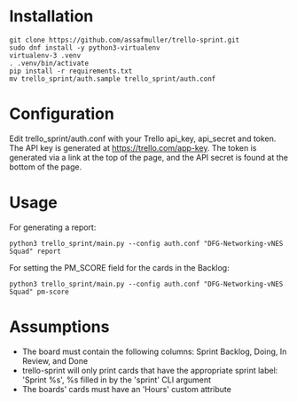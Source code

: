 Installation
============
```
git clone https://github.com/assafmuller/trello-sprint.git
sudo dnf install -y python3-virtualenv
virtualenv-3 .venv
. .venv/bin/activate
pip install -r requirements.txt
mv trello_sprint/auth.sample trello_sprint/auth.conf
```

Configuration
============
Edit trello_sprint/auth.conf with your Trello api_key, api_secret and token. The API key is generated at https://trello.com/app-key. The token is generated via a link at the top of the page, and the API secret is found at the bottom of the page.

Usage
=====

For generating a report:

```
python3 trello_sprint/main.py --config auth.conf "DFG-Networking-vNES Squad" report
```

For setting the PM_SCORE field for the cards in the Backlog:

```
python3 trello_sprint/main.py --config auth.conf "DFG-Networking-vNES Squad" pm-score
```


Assumptions
===========
* The board must contain the following columns: Sprint Backlog, Doing, In Review, and Done
* trello-sprint will only print cards that have the appropriate sprint label: 'Sprint %s', %s filled in by the 'sprint' CLI argument
* The boards' cards must have an 'Hours' custom attribute
